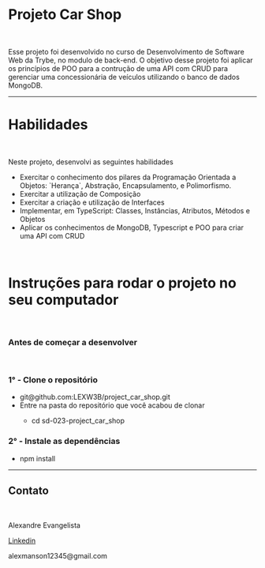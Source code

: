 <h1>Projeto Car Shop</h1>
<br>
<p>
  Esse projeto foi desenvolvido no curso de Desenvolvimento de Software Web da Trybe, no modulo de back-end. O objetivo desse projeto foi aplicar os princípios de POO para a contrução de uma API com CRUD para gerenciar uma concessionária de veículos utilizando o banco de dados MongoDB.
</p>
<hr>
<h1>Habilidades</h1>
<br>
<p>
  Neste projeto, desenvolvi as seguintes habilidades
  <ul>
    <li>Exercitar o conhecimento dos pilares da Programação Orientada a Objetos: `Herança`, Abstração, Encapsulamento, e Polimorfismo.</li>
    <li>Exercitar a utilização de Composição</li>
    <li>Exercitar a criação e utilização de Interfaces</li>
    <li>Implementar, em TypeScript: Classes, Instâncias, Atributos, Métodos e Objetos</li>
    <li>Aplicar os conhecimentos de MongoDB, Typescript e POO para criar uma API com CRUD</li>
  </ul>
<p/>
<br>
<h1>Instruções para rodar o projeto no seu computador</h1>
<br>
<h3>Antes de começar a desenvolver</h3>
<br>
<h3>1° - Clone o repositório</h3>
<ul>
  <li>git@github.com:LEXW3B/project_car_shop.git</li>
  <li>Entre na pasta do repositório que você acabou de clonar</li>
  <ul>
    <li>cd sd-023-project_car_shop</li>
  </ul>
</ul>
<h3>2° - Instale as dependências</h3> 
<ul>
  <li>npm install</li>
</ul>
<hr>
<h2>Contato</h2>
<br>
<p>Alexandre Evangelista</p>
<a href="https://www.linkedin.com/in/alexandre-evangelista-souza-lima/" target="_blank">Linkedin</a>

<p>alexmanson12345@gmail.com</p>

